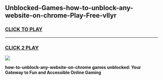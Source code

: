 
## Unblocked-Games-how-to-unblock-any-website-on-chrome-Play-Free-vllyr
<h3>
<a href="https://premium76.site?title=how-to-unblock-any-website-on-chrome&ref=18A1">CLICK TO PLAY</a></h3>
<hr>

<h3>
<a href="https://premium76.site?title=how-to-unblock-any-website-on-chrome&ref=18A1">CLICK 2 PLAY</a>
  
</h3>

<a href="https://premium76.site?title=how-to-unblock-any-website-on-chrome&ref=18A1"><img src="https://clearcache.store/games.png"></a>


**how-to-unblock-any-website-on-chrome games unblocked: Your Gateway to Fun and Accessible Online Gaming**
